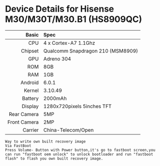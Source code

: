 Device Details for Hisense M30/M30T/M30.B1 (HS8909QC)
==============

Basic   | Spec
-------:|:----------
CPU     | 4 x Cortex-A7 1.1Ghz
Chipset | Qualcomm Snapdragon 210 (MSM8909)
GPU     | Adreno 304
ROM     | 8GB
RAM     | 1GB
Android | 6.0.1
Kernel  | 3.10.49
Battery | 2000mAh
Display | 1280x720pixels 5inches TFT
Rear Camera  | 5MP
Front Camera | 2MP
Carrier | China-Telecom/Open

	Way to write own built recovery image
	Via FastBoot
	Press Volume- Button with Power button,it's go to fastboot screen,you can run "fastboot oem unlock" to unlock bootloader and run "fastboot flash" to flash you own built recovery image.  

